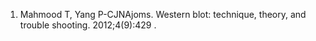 1. Mahmood T, Yang P-CJNAjoms. Western blot: technique, theory, and trouble shooting. 2012;4(9):429 .